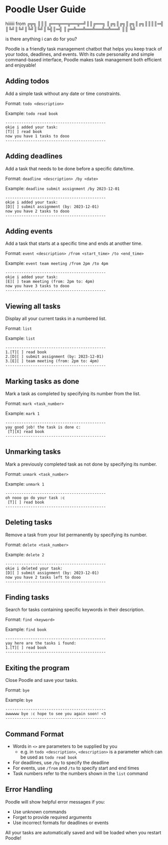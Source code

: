 # Poodle User Guide

hiiiiii from
           ╔╦╗
           ║║║
╔══╦══╦══╦═╝║║╔══╗
║╔╗║╔╗║╔╗║╔╗║║║║═╣
║╚╝║╚╝║╚╝║╚╝║╚╣║═╣
║╔═╩══╩══╩══╩═╩══╝
║║
╚╝

is there anything i can do for you?

Poodle is a friendly task management chatbot that helps you keep track of your todos, deadlines, and events. With its cute personality and simple command-based interface, Poodle makes task management both efficient and enjoyable!

## Adding todos

Add a simple task without any date or time constraints.

Format: `todo <description>`

Example: `todo read book`

```
--------------------------------------------
okie i added your task:
[T][ ] read book
now you have 1 tasks to dooo
--------------------------------------------
```

## Adding deadlines

Add a task that needs to be done before a specific date/time.

Format: `deadline <description> /by <date>`

Example: `deadline submit assignment /by 2023-12-01`

```
--------------------------------------------
okie i added your task:
[D][ ] submit assignment (by: 2023-12-01)
now you have 2 tasks to dooo
--------------------------------------------
```

## Adding events

Add a task that starts at a specific time and ends at another time.

Format: `event <description> /from <start_time> /to <end_time>`

Example: `event team meeting /from 2pm /to 4pm`

```
--------------------------------------------
okie i added your task:
[E][ ] team meeting (from: 2pm to: 4pm)
now you have 3 tasks to dooo
--------------------------------------------
```

## Viewing all tasks

Display all your current tasks in a numbered list.

Format: `list`

Example: `list`

```
--------------------------------------------
1.[T][ ] read book
2.[D][ ] submit assignment (by: 2023-12-01)
3.[E][ ] team meeting (from: 2pm to: 4pm)
--------------------------------------------
```

## Marking tasks as done

Mark a task as completed by specifying its number from the list.

Format: `mark <task_number>`

Example: `mark 1`

```
--------------------------------------------
yay good job! the task is done c:
 [T][X] read book
--------------------------------------------
```

## Unmarking tasks

Mark a previously completed task as not done by specifying its number.

Format: `unmark <task_number>`

Example: `unmark 1`

```
--------------------------------------------
oh nooo go do your task :c
 [T][ ] read book
--------------------------------------------
```

## Deleting tasks

Remove a task from your list permanently by specifying its number.

Format: `delete <task_number>`

Example: `delete 2`

```
--------------------------------------------
okie i deleted your task:
[D][ ] submit assignment (by: 2023-12-01)
now you have 2 tasks left to dooo
--------------------------------------------
```

## Finding tasks

Search for tasks containing specific keywords in their description.

Format: `find <keyword>`

Example: `find book`

```
--------------------------------------------
yay here are the tasks i found: 
1.[T][ ] read book
--------------------------------------------
```

## Exiting the program

Close Poodle and save your tasks.

Format: `bye`

Example: `bye`

```
--------------------------------------------
awwwww bye :c hope to see you again soon! <3
--------------------------------------------
```

## Command Format

- Words in `<>` are parameters to be supplied by you
    - e.g. in `todo <description>`, `<description>` is a parameter which can be used as `todo read book`
- For deadlines, use `/by` to specify the deadline
- For events, use `/from` and `/to` to specify start and end times
- Task numbers refer to the numbers shown in the `list` command

## Error Handling

Poodle will show helpful error messages if you:
- Use unknown commands
- Forget to provide required arguments
- Use incorrect formats for deadlines or events

All your tasks are automatically saved and will be loaded when you restart Poodle!

